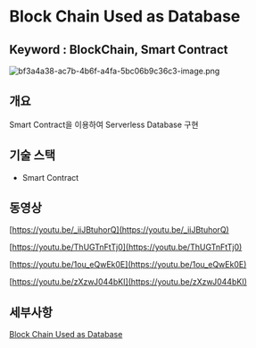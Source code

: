 # Block Chain Used as Database

## Keyword : BlockChain, Smart Contract

![bf3a4a38-ac7b-4b6f-a4fa-5bc06b9c36c3-image.png](https://postfiles.pstatic.net/MjAyNDAyMDlfMTc2/MDAxNzA3NDczODQ0NDEz.yW7tx8WiOOMGfXoPKD_fwcH6GbejMPZxjxGpNcVat4kg.oYbupIMkdM0_ZH9Zkkbr_rauydjhR5j1pUr6qvprzuMg.PNG.sinsin63/bf3a4a38-ac7b-4b6f-a4fa-5bc06b9c36c3-image.png?type=w580)

## 개요

Smart Contract을 이용하여 Serverless Database 구현

## 기술 스택

- Smart Contract

## 동영상

[https://youtu.be/_iiJBtuhorQ](https://youtu.be/_iiJBtuhorQ)

[https://youtu.be/ThUGTnFtTj0](https://youtu.be/ThUGTnFtTj0)

[https://youtu.be/1ou_eQwEk0E](https://youtu.be/1ou_eQwEk0E)

[https://youtu.be/zXzwJ044bKI](https://youtu.be/zXzwJ044bKI)

## 세부사항

[Block Chain Used as Database](https://www.notion.so/Block-Chain-Used-as-Database-1e5d5176083c42b59d2d70411bd4e88c?pvs=21)
